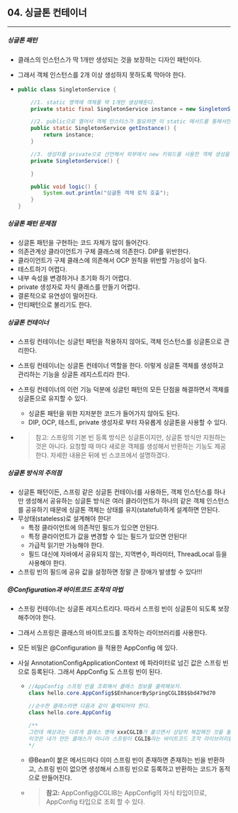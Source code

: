 ## 04. 싱글톤 컨테이너

----

##### 싱글톤 패턴

- 클래스의 인스턴스가 딱 1개만 생성되는 것을 보장하는 디자인 패턴이다.

- 그래서 객체 인스턴스를 2개 이상 생성하지 못하도록 막아야 한다.

- ```java
  public class SingletonService {
  
      //1. static 영역에 객체를 딱 1개만 생성해둔다.
      private static final SingletonService instance = new SingletonService();
  
      //2. public으로 열어서 객체 인스터스가 필요하면 이 static 메서드를 통해서만 조회하도록 허용한다.
      public static SingletonService getInstance() {
          return instance;
      }
  
      //3. 생성자를 private으로 선언해서 외부에서 new 키워드를 사용한 객체 생성을 못하게 막는다.
      private SingletonService() {
  
      }
  
      public void logic() {
          System.out.println("싱글톤 객체 로직 호출");
      }
  }
  ```



##### 싱글톤 패턴 문제점

- 싱글톤 패턴을 구현하는 코드 자체가 많이 들어간다.
- 의존관계상 클라이언트가 구체 클래스에 의존한다. DIP를 위반한다.
- 클라이언트가 구체 클래스에 의존해서 OCP 원칙을 위반할 가능성이 높다.
- 테스트하기 어렵다.
- 내부 속성을 변경하거나 초기화 하기 어렵다.
- private 생성자로 자식 클래스를 만들기 어렵다.
- 결론적으로 유연성이 떨어진다.
- 안티패턴으로 불리기도 한다.



##### 싱글톤 컨테이너

- 스프링 컨테이너는 싱글턴 패턴을 적용하지 않아도, 객체 인스턴스를 싱글톤으로 관리한다.

- 스프링 컨테이너는 싱글톤 컨테이너 역할을 한다. 이렇게 싱글톤 객체를 생성하고 관리하는 기능을 싱글톤 레지스트리라 한다.

- 스프링 컨테이너의 이런 기능 덕분에 싱글턴 패턴의 모든 단점을 해결하면서 객체를 싱글톤으로 유지할 수 있다.

  - 싱글톤 패턴을 위한 지저분한 코드가 들어가지 않아도 된다.
  - DIP, OCP, 테스트, private 생성자로 부터 자유롭게 싱글톤을 사용할 수 있다.

- >참고: 스프링의 기본 빈 등록 방식은 싱글톤이지만, 싱글톤 방식만 지원하는 것은 아니다. 요청할 때 마다 새로운 객체를 생성해서 반환하는 기능도 제공한다. 자세한 내용은 뒤에 빈 스코프에서 설명하겠다.



##### 싱글톤 방식의 주의점

- 싱글톤 패턴이든, 스프링 같은 싱글톤 컨테이너를 사용하든, 객체 인스턴스를 하나만 생성해서 공유하는 싱글톤 방식은 여러 클라이언트가 하나의 같은 객체 인스턴스를 공유하기 때문에 싱글톤 객체는 상태를 유지(stateful)하게 설계하면 안된다.
- 무상태(stateless)로 설계해야 한다!
  - 특정 클라이언트에 의존적인 필드가 있으면 안된다.
  - 특정 클라이언트가 값을 변경할 수 있는 필드가 있으면 안된다!
  - 가급적 읽기만 가능해야 한다.
  - 필드 대신에 자바에서 공유되지 않는, 지역변수, 파라미터, ThreadLocal 등을 사용해야 한다.
- 스프링 빈의 필드에 공유 값을 설정하면 정말 큰 장애가 발생할 수 있다!!!



##### @Configuration과 바이트코드 조작의 마법

- 스프링 컨테이너는 싱글톤 레지스트리다. 따라서 스프링 빈이 싱글톤이 되도록 보장해주어야 한다.

- 그래서 스프링은 클래스의 바이트코드를 조작하는 라이브러리를 사용한다.

- 모든 비밀은 @Configuration 을 적용한 AppConfig 에 있다.

- 사실 AnnotationConfigApplicationContext 에 파라미터로 넘긴 값은 스프링 빈으로 등록된다. 그래서 AppConfig 도 스프링 빈이 된다.

  - ```java
    //AppConfig 스프링 빈을 조회해서 클래스 정보를 출력해보자.
    class hello.core.AppConfig$$EnhancerBySpringCGLIB$$bd479d70
    
    //순수한 클래스라면 다음과 같이 출력되어야 한다.
    class hello.core.AppConfig
      
    /** 
    그런데 예상과는 다르게 클래스 명에 xxxCGLIB가 붙으면서 상당히 복잡해진 것을 볼 수 있다. 
    이것은 내가 만든 클래스가 아니라 스프링이 CGLIB라는 바이트코드 조작 라이브러리를 사용해서 AppConfig 클래스를 상속받은 임의의 다른 클래스를 만들고, 그 다른 클래스를 스프링 빈으로 등록한 것이다! 
    */
    
    ```

  - @Bean이 붙은 메서드마다 이미 스프링 빈이 존재하면 존재하는 빈을 반환하고, 
    스프링 빈이 없으면 생성해서 스프링 빈으로 등록하고 반환하는 코드가 동적으로 만들어진다.

  - >**참고:**  AppConfig@CGLIB는 AppConfig의 자식 타입이므로, AppConfig 타입으로 조회 할 수 있다.
